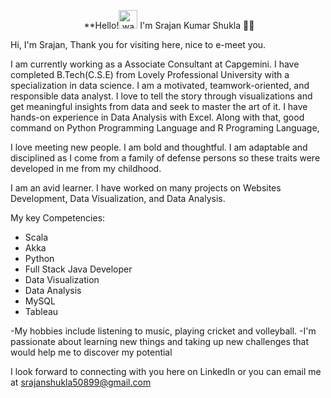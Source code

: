 <p align="center">️ **Hello!<img src="https://raw.githubusercontent.com/KarthikNayak024/KarthikNayak024/master/assets/wave.gif" alt="waving hand" width="30px"> I'm Srajan Kumar Shukla 🎯️🚀️</p>
Hi, I'm Srajan,
Thank you for visiting here, nice to e-meet you.

I am currently working as a Associate Consultant at Capgemini. 
I have completed B.Tech(C.S.E) from Lovely Professional University with a specialization in data science. I am a motivated,  teamwork-oriented, and responsible data analyst. I love to tell the story through visualizations and get meaningful insights from data and seek to master the art of it. I have hands-on experience in Data Analysis with Excel. Along with that, good command on Python Programming Language and R Programing Language, 

I love meeting new people. I am bold and thoughtful. I am adaptable and disciplined as I come from a family of defense persons so these traits were developed in me from my childhood. 

I am an avid learner.
I have worked on many projects on Websites Development, Data Visualization, and Data Analysis.

My key Competencies:
  - Scala
  - Akka 
  - Python
  - Full  Stack Java Developer
  - Data Visualization 
  - Data Analysis 
  - MySQL 
  - Tableau
  

-My hobbies include listening to music, playing cricket and volleyball.
-I'm passionate about learning new things and taking up new challenges that would help me to discover my potential

I look forward to connecting with you here on LinkedIn or you can email me at srajanshukla50899@gmail.com


